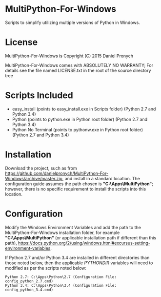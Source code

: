 # MultiPython-For-Windows
Scripts to simplify utilizing multiple versions of Python in Windows.

# License
MultiPython-For-Windows is Copyright (C) 2015 Daniel Pronych

MultiPython-For-Windows comes with ABSOLUTELY NO WARRANTY; For details see the file named LICENSE.txt in the root of the source directory tree

# Scripts Included
* easy_install (points to easy_install.exe in Scripts folder) (Python 2.7 and Python 3.4)
* Python (points to python.exe in Python root folder) (Python 2.7 and Python 3.4)
* Python No Terminal (points to pythonw.exe in Python root folder) (Python 2.7 and Python 3.4)

# Installation

Download the project, such as from https://github.com/danielpronych/MultiPython-For-Windows/archive/master.zip, and install in a standard location. The configuration guide assumes the path chosen is **"C:\Apps\MultiPython"**; however, there is no specific requirement to install the scripts into this location.

# Configuration

Modify the Windows Environment Variables and add the path to the MultiPython-For-Windows installation folder, for example **"C:\Apps\MultiPython"** (or applicable installation path if different than this path), https://docs.python.org/2/using/windows.html#excursus-setting-environment-variables.

If Python 2.7 and/or Python 3.4 are installed in different directories than those noted below, then the applicable *PYTHONDIR* variables will need to modified as per the scripts noted below:

    Python 2.7: C:\Apps\Python\2.7 (Configuration File: config_python_2.7.cmd)
    Python 3.4: C:\Apps\Python\3.4 (Configuration File: config_python_3.4.cmd)
